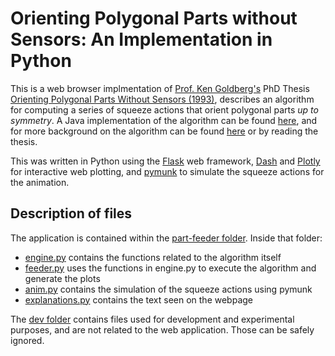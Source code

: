 # Orienting Polygonal Parts without Sensors: An Implementation in Python

This is a web browser implmentation of [Prof. Ken Goldberg's](https://goldberg.berkeley.edu/) PhD 
Thesis [Orienting Polygonal Parts Without Sensors (1993)](https://goldberg.berkeley.edu/pubs/algo93.pdf),
describes an algorithm for computing a series of squeeze actions that orient polygonal parts
*up to symmetry*. A Java implementation of the algorithm can be found [here](https://goldberg.berkeley.edu/part-feeder/),
and for more background on the algorithm can be found [here](https://goldberg.berkeley.edu/feeder/)
or by reading the thesis.

This was written in Python using the [Flask](https://flask.palletsprojects.com/) 
web framework, [Dash](https://dash.plotly.com/) and [Plotly](https://plotly.com/python/) 
for interactive web plotting, and [pymunk](http://www.pymunk.org/en/latest/) to simulate the squeeze
actions for the animation.

## Description of files
The application is contained within the [part-feeder folder](part-feeder/). Inside that folder:
* [engine.py](part-feeder/engine.py) contains the functions related to the algorithm itself
* [feeder.py](part-feeder/feeder.py) uses the functions in engine.py to execute the algorithm and
generate the plots
* [anim.py](part-feeder/anim.py) contains the simulation of the squeeze actions using pymunk
* [explanations.py](part-feeder) contains the text seen on the webpage

The [dev folder](dev/) contains files used for development and experimental purposes, and are not 
related to the web application. Those can be safely ignored.
